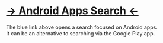 # [→ Android Apps Search ←](https://cse.google.com/cse?cx=5788652c8407b4a45)
The blue link above opens a search focused on Android apps.  
It can be an alternative to searching via the Google Play app.
